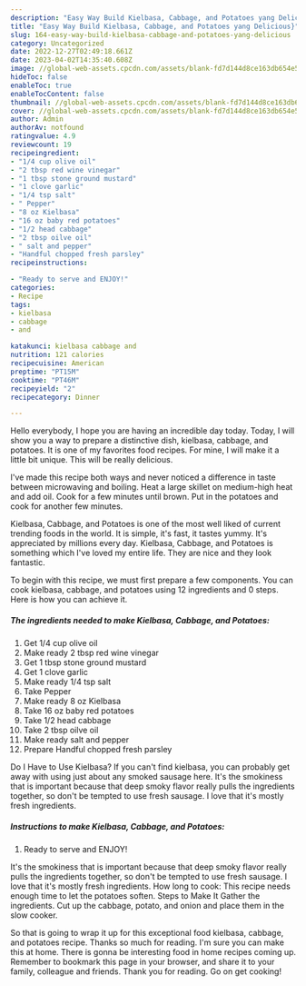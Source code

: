 ```yaml
---
description: "Easy Way Build Kielbasa, Cabbage, and Potatoes yang Delicious}"
title: "Easy Way Build Kielbasa, Cabbage, and Potatoes yang Delicious}"
slug: 164-easy-way-build-kielbasa-cabbage-and-potatoes-yang-delicious
category: Uncategorized
date: 2022-12-27T02:49:18.661Z
date: 2023-04-02T14:35:40.608Z
image: //global-web-assets.cpcdn.com/assets/blank-fd7d144d8ce163db654e5a02c40b08a2775adb7897d16e4062681dc7e1b2800f.png
hideToc: false
enableToc: true
enableTocContent: false
thumbnail: //global-web-assets.cpcdn.com/assets/blank-fd7d144d8ce163db654e5a02c40b08a2775adb7897d16e4062681dc7e1b2800f.png
cover: //global-web-assets.cpcdn.com/assets/blank-fd7d144d8ce163db654e5a02c40b08a2775adb7897d16e4062681dc7e1b2800f.png
author: Admin
authorAv: notfound
ratingvalue: 4.9
reviewcount: 19
recipeingredient:
- "1/4 cup olive oil"
- "2 tbsp red wine vinegar"
- "1 tbsp stone ground mustard"
- "1 clove garlic"
- "1/4 tsp salt"
- " Pepper"
- "8 oz Kielbasa"
- "16 oz baby red potatoes"
- "1/2 head cabbage"
- "2 tbsp oilve oil"
- " salt and pepper"
- "Handful chopped fresh parsley"
recipeinstructions:

- "Ready to serve and ENJOY!"
categories:
- Recipe
tags:
- kielbasa
- cabbage
- and

katakunci: kielbasa cabbage and 
nutrition: 121 calories
recipecuisine: American
preptime: "PT15M"
cooktime: "PT46M"
recipeyield: "2"
recipecategory: Dinner

---
```



Hello everybody, I hope you are having an incredible day today. Today, I will show you a way to prepare a distinctive dish, kielbasa, cabbage, and potatoes. It is one of my favorites food recipes. For mine, I will make it a little bit unique. This will be really delicious.

I&#39;ve made this recipe both ways and never noticed a difference in taste between microwaving and boiling. Heat a large skillet on medium-high heat and add oil. Cook for a few minutes until brown. Put in the potatoes and cook for another few minutes.

Kielbasa, Cabbage, and Potatoes is one of the most well liked of current trending foods in the world. It is simple, it's fast, it tastes yummy. It's appreciated by millions every day. Kielbasa, Cabbage, and Potatoes is something which I've loved my entire life. They are nice and they look fantastic.


To begin with this recipe, we must first prepare a few components. You can cook kielbasa, cabbage, and potatoes using 12 ingredients and 0 steps. Here is how you can achieve it.

<!--inarticleads1-->

##### The ingredients needed to make Kielbasa, Cabbage, and Potatoes:

1. Get 1/4 cup olive oil
1. Make ready 2 tbsp red wine vinegar
1. Get 1 tbsp stone ground mustard
1. Get 1 clove garlic
1. Make ready 1/4 tsp salt
1. Take  Pepper
1. Make ready 8 oz Kielbasa
1. Take 16 oz baby red potatoes
1. Take 1/2 head cabbage
1. Take 2 tbsp oilve oil
1. Make ready  salt and pepper
1. Prepare Handful chopped fresh parsley


Do I Have to Use Kielbasa? If you can&#39;t find kielbasa, you can probably get away with using just about any smoked sausage here. It&#39;s the smokiness that is important because that deep smoky flavor really pulls the ingredients together, so don&#39;t be tempted to use fresh sausage. I love that it&#39;s mostly fresh ingredients. 

<!--inarticleads2-->

##### Instructions to make Kielbasa, Cabbage, and Potatoes:


1. Ready to serve and ENJOY!

It&#39;s the smokiness that is important because that deep smoky flavor really pulls the ingredients together, so don&#39;t be tempted to use fresh sausage. I love that it&#39;s mostly fresh ingredients. How long to cook: This recipe needs enough time to let the potatoes soften. Steps to Make It Gather the ingredients. Cut up the cabbage, potato, and onion and place them in the slow cooker. 

So that is going to wrap it up for this exceptional food kielbasa, cabbage, and potatoes recipe. Thanks so much for reading. I'm sure you can make this at home. There is gonna be interesting food in home recipes coming up. Remember to bookmark this page in your browser, and share it to your family, colleague and friends. Thank you for reading. Go on get cooking!
